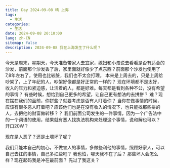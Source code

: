 ```yaml
---
title: Day 2024-09-08 晴 上海
tags:
  - 生活
categories:
  - 生活
date: 2024-09-08 20:10:00
lang: zh-CN
sitemap: false
description: 2024-09-08 我在上海发生了什么呢？
---
```

今天是周末，星期天，今天准备带家人去宜家，媳妇和小孩说去看看是否有适合的沙发，前面那个沙发丢了后，家里面就好像少了点东西？前面那个沙发也使用了7,8年左右了。使用也比较脏，我们也不太会打理。
本来是上周去的，只是上周给吵架了，上了年纪的人，吵架好像都是好正常的一样的？
现在环境都不是太好，收入的压力和紧迫感，让活着的人，都是好难。每天都是看到各种不公，没有希望的事情？
有些时候，想给到自己更多的希望，让自己更有想法的去拼拼？
难？现在摆在我们的面前，你拼些？就要考虑是否有人盯着你？ 当你在做事情的时候，应该有很多恶人盯着吧？应该他们也是在没有收入的情况下，也只能找那些拼的人，去把他的财富做转移？？
我们前面公司发生的一件事情，因为一个广告法中的一个词语的使用，结果就有恶人找执法机构来处理这个事情，说和解也可以？ 开口20W？

现在是人恶了？还是土壤坏了呢？ 

我们只能本自己的初心，不做害人的事情，多做些利他的事情，照顾好家人，可以自己去扛的事情，自己多扛些吧？ 我也怕，哪天我不在了后？ 那些坏人会怎么样？现在起码我是冲在最前面？ 先过了我这关？